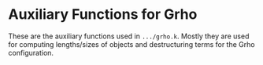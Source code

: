 # Auxiliary Functions for Grho

These are the auxiliary functions used in `.../grho.k`. Mostly they are used for computing lengths/sizes of objects and destructuring terms for the Grho configuration.